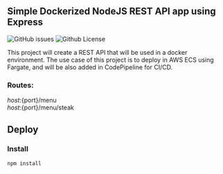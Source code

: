 ## Simple Dockerized NodeJS REST API app using Express
![GitHub issues](https://img.shields.io/github/issues/miklinson/dockerized-simple-nodejs-rest-api) ![Github License](https://img.shields.io/github/license/miklinson/dockerized-simple-nodejs-rest-api)

This project will create a REST API that will be used in a docker environment. The use case of this project is to deploy in AWS ECS using Fargate, and will be also added in CodePipeline for CI/CD.

### Routes:

${host}:${port}/menu \
${host}:${port}/menu/steak

## Deploy

### Install 
```
npm install
```